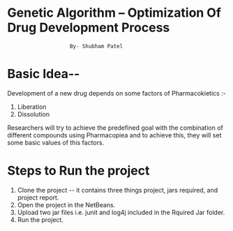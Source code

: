 # Genetic Algorithm – Optimization Of Drug Development Process

						By- Shubham Patel



# Basic Idea--

Development of  a new drug depends on some factors of Pharmacokietics :-
1) Liberation
2) Dissolution

Researchers will try to achieve the predefined goal with the combination of different compounds using Pharmacopiea and to achieve this, they will set some basic values of this factors.

# Steps to Run the project
1) Clone the project -- it contains three things project, jars required, and project report.
2) Open the project in the NetBeans.
3) Upload two jar files i.e. junit and log4j included in the Rquired Jar folder.
4) Run the project.
